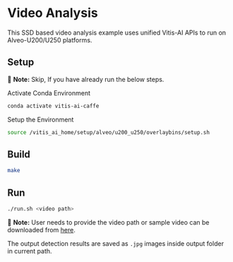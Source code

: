 # Video Analysis

This SSD based video analysis example uses unified Vitis-AI APIs to run on Alveo-U200/U250 platforms.

## Setup

:pushpin: **Note:** Skip, If you have already run the below steps.

Activate Conda Environment

```sh
conda activate vitis-ai-caffe
```
Setup the Environment

```sh
source /vitis_ai_home/setup/alveo/u200_u250/overlaybins/setup.sh
```

## Build

```sh
make
```

## Run

```sh
./run.sh <video path>
```

:pushpin: **Note:** User needs to provide the video path or sample video can be downloaded from [here](https://www.xilinx.com/bin/public/openDownload?filename=vitis_ai_runtime_r1.3.0_image_video.tar.gz).

The output detection results are saved as `.jpg` images inside output folder in current path.
